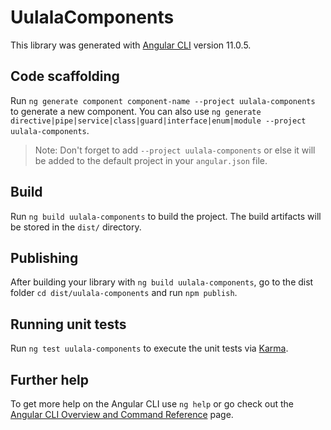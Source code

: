 # UulalaComponents

This library was generated with [Angular CLI](https://github.com/angular/angular-cli) version 11.0.5.

## Code scaffolding

Run `ng generate component component-name --project uulala-components` to generate a new component. You can also use `ng generate directive|pipe|service|class|guard|interface|enum|module --project uulala-components`.
> Note: Don't forget to add `--project uulala-components` or else it will be added to the default project in your `angular.json` file. 

## Build

Run `ng build uulala-components` to build the project. The build artifacts will be stored in the `dist/` directory.

## Publishing

After building your library with `ng build uulala-components`, go to the dist folder `cd dist/uulala-components` and run `npm publish`.

## Running unit tests

Run `ng test uulala-components` to execute the unit tests via [Karma](https://karma-runner.github.io).

## Further help

To get more help on the Angular CLI use `ng help` or go check out the [Angular CLI Overview and Command Reference](https://angular.io/cli) page.
